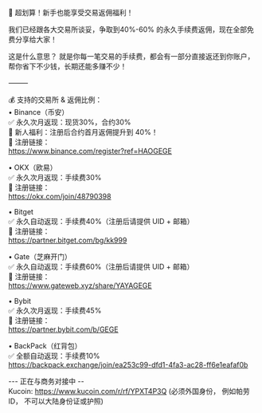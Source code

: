 🎉 超划算！新手也能享受交易返佣福利！

我们已经跟各大交易所谈妥，争取到40%-60% 的永久手续费返佣，现在全部免费分享给大家！

这是什么意思？
就是你每一笔交易的手续费，都会有一部分直接返还到你账户，帮你省下不少钱，长期还能多赚不少！

⸻

💰 支持的交易所 & 返佣比例：\
  •  Binance（币安）\
✅ 永久次月返现：现货30%，合约30%\
🎁 新人福利：注册后合约首月返佣提升到 40%！\
🔗 注册链接：\
https://www.binance.com/register?ref=HAOGEGE 

  •  OKX（欧易）\
✅ 永久次月返现：手续费30%\
🔗 注册链接：\
https://okx.com/join/48790398 

  •  Bitget\
✅ 永久自动返现：手续费40%（注册后请提供 UID + 邮箱）\
🔗 注册链接：\
https://partner.bitget.com/bg/kk999 

•  Gate（芝麻开门）\
✅ 永久自动返现：手续费60%（注册后请提供 UID + 邮箱）\
🔗 注册链接：\
https://www.gateweb.xyz/share/YAYAGEGE

•  Bybit \
✅ 永久次月返现：手续费45% \
🔗 注册链接：\
https://partner.bybit.com/b/GEGE

  •  BackPack（红背包）\
✅ 全额自动返现：手续费10% \
https://backpack.exchange/join/ea253c99-dfd1-4fa3-ac28-ff6e1eafaf0b

--- 正在与商务对接中 --\
Kucoin: https://www.kucoin.com/r/rf/YPXT4P3Q (必须外国身份， 例如帕劳ID， 不可以大陆身份证或护照) 
